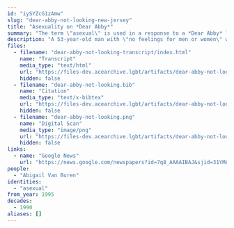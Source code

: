 ```yaml
---
id: "iySYZcG1zAmw"
slug: "dear-abby-not-looking-new-jersey"
title: "Asexuality on *Dear Abby*"
summary: "The term \"asexual\" is used in a response to a *Dear Abby* letter"
description: "A 53-year-old man with \"no feelings for men or women\" writes to *Dear Abby*, and Abby offers the asexual label and assures the man there's nothing wrong with him"
files:
  - filename: "dear-abby-not-looking-transcript/index.html"
    name: "Transcript"
    media_type: "text/html"
    url: "https://files-dev.acearchive.lgbt/artifacts/dear-abby-not-looking-new-jersey/dear-abby-not-looking-transcript/index.html"
    hidden: false
  - filename: "dear-abby-not-looking.bib"
    name: "Citation"
    media_type: "text/x-bibtex"
    url: "https://files-dev.acearchive.lgbt/artifacts/dear-abby-not-looking-new-jersey/dear-abby-not-looking.bib"
    hidden: false
  - filename: "dear-abby-not-looking.png"
    name: "Digital Scan"
    media_type: "image/png"
    url: "https://files-dev.acearchive.lgbt/artifacts/dear-abby-not-looking-new-jersey/dear-abby-not-looking.png"
    hidden: false
links:
  - name: "Google News"
    url: "https://news.google.com/newspapers?id=7q8_AAAAIBAJ&sjid=31YMAAAAIBAJ&pg=6814%2C6344642"
people:
  - "Abigail Van Buren"
identities:
  - "asexual"
from_year: 1995
decades:
  - 1990
aliases: []
---
```

